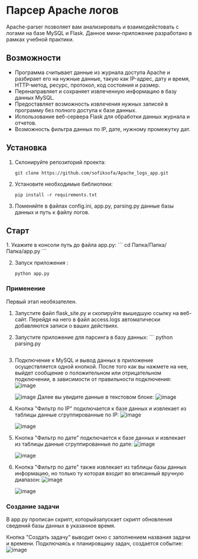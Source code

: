 <h1>Парсер Apache логов</h1>
Apache-parser позволяет вам анализировать и взаимодейстовать с логами на базе MySQL и Flask. Данное мини-приложение разработано в рамках учебной практики.

<h2>Возможности</h2>
<ul style="list-style-type: square;">
  
  <li>Программа считывает данные из журнала доступа Apache и разбирает его на нужные данные, такую как IP-адрес, дату и время, HTTP-метод, ресурс, протокол, код состояния и размер.</li>
  <li>Перенаправляет и сохраняет извлеченную информацию в базу данных MySQL.</li>
  <li>Предоставляет возможность извлечения нужных записей в программу без полного доступа к базе данных.</li>
  <li>Использование веб-сервера Flask для обработки данных журнала и отчетов.</li>
  <li>Возможность фильтра данных по IP, дате, нужному промежутку дат.</li>

</ul>

<h2>Установка</h2>
 
1. Склонируйте репозиторий проекта:

   ```
   git clone https://github.com/sofiksofa/Apache_logs_app.git
   ```
2. Установите необходимые библиотеки:
      ```
      pip install -r requirements.txt
   ```
3. Поменяйте в файлах config.ini, app.py, parsing.py данные базы данных и путь к файлу логов.

<h2>Старт</h2>   
1. Укажите в консоли путь до файла app.py:
  ```
      cd Папка/Папка/Папка/app.py
   ```

2. Запуск приложения :
      ```
      python app.py
   ```
<h3>Применение</h3>

Первый этап необязателен.
1. Запустите файл flask_site.py и скопируйте вышедшую ссылку на веб-сайт. Перейдя на него в файл access.logs автоматически добавляются записи о ваших действиях.  

2. Запустите приложение для парсинга в базу данных:
       ```
      python parsing.py
   ```
3. Подключение к MySQL и вывод данных в приложение осуществляется одной кнопкой.
   После того как вы нажмете на нее, выйдет сообщение о положительном или отрицательном подключении, в зависимости от правильности подключения:
   ![image](https://github.com/sofiksofa/Apache_logs_app/assets/137713536/02c99e12-7e18-4eee-bb52-6e4d127f8dea)

   ![image](https://github.com/sofiksofa/Apache_logs_app/assets/137713536/b0e77a98-d27b-4682-830b-c43858df93d0)
   Далее вы увидите данные в текстовом блоке:
   ![image](https://github.com/sofiksofa/Apache_logs_app/assets/137713536/585703a2-c742-4019-a6b8-69af9a22f5ea)
   
4. Кнопка "Фильтр по IP" подключается к базе данных и извлекает из таблицы данные сгруппированные по IP:
   ![image](https://github.com/sofiksofa/Apache_logs_app/assets/137713536/d4caad32-d908-44ca-89d3-a4102fa9f382)

   ![image](https://github.com/sofiksofa/Apache_logs_app/assets/137713536/355ca097-5910-49f7-8250-aa134eed0f8b)
   
5. Кнопка "Фильтр по дате" подключается к базе данных и извлекает из таблицы данные сгруппированные по дате:
   ![image](https://github.com/sofiksofa/Apache_logs_app/assets/137713536/0b5a145c-35cb-4432-b3e1-b4ae73b39e50)

   ![image](https://github.com/sofiksofa/Apache_logs_app/assets/137713536/3e12a639-a7ec-4a08-a6e4-03ab74a9e215)
   
6. Кнопка "Фильтр по дате" также извлекает из таблицы базы данных информацию, но только ту которая входит во вписанный вручную диапазон:
   ![image](https://github.com/sofiksofa/Apache_logs_app/assets/137713536/a2dc72ac-a474-4fd8-b439-2f147368625e)
   
   ![image](https://github.com/sofiksofa/Apache_logs_app/assets/137713536/ac8a3eea-92de-4481-a700-37a5e676dc47)

<h3>Создание задачи</h3>
В app.py прописан скрипт, которыйзапускает скрипт обновления сведений базы данных в указанное время.

Кнопка "Создать задачу" выводит окно с заполнением названия задачи и времени. Подключаясь к планировщику задач, создается событие:
   ![image](https://github.com/sofiksofa/Apache_logs_app/assets/137713536/a876835a-11cb-4726-bd38-b16f4182321b)

   


